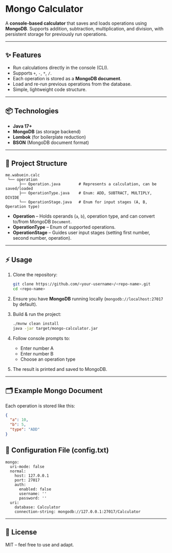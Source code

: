 # Mongo Calculator

A **console-based calculator** that saves and loads operations using **MongoDB**.
Supports addition, subtraction, multiplication, and division, with persistent storage for previously run operations.

---

## ✨ Features

* Run calculations directly in the console (CLI).
* Supports `+`, `-`, `*`, `/`.
* Each operation is stored as a **MongoDB document**.
* Load and re-run previous operations from the database.
* Simple, lightweight code structure.

---

## 📦 Technologies

* **Java 17+**
* **MongoDB** (as storage backend)
* **Lombok** (for boilerplate reduction)
* **BSON** (MongoDB document format)

---

## 📂 Project Structure

```
me.wabuein.calc
 └── operation
      ├── Operation.java        # Represents a calculation, can be saved/loaded
      ├── OperationType.java    # Enum: ADD, SUBTRACT, MULTIPLY, DIVIDE
      └── OperationStage.java   # Enum for input stages (A, B, Operation type)
```

* **Operation** – Holds operands (`a`, `b`), operation type, and can convert to/from MongoDB `Document`.
* **OperationType** – Enum of supported operations.
* **OperationStage** – Guides user input stages (setting first number, second number, operation).

---

## ⚡ Usage

1. Clone the repository:

   ```bash
   git clone https://github.com/<your-username>/<repo-name>.git
   cd <repo-name>
   ```
2. Ensure you have **MongoDB** running locally (`mongodb://localhost:27017` by default).
3. Build & run the project:

   ```bash
   ./mvnw clean install
   java -jar target/mongo-calculator.jar
   ```
4. Follow console prompts to:

   * Enter number A
   * Enter number B
   * Choose an operation type
5. The result is printed and saved to MongoDB.

---

## 🗂 Example Mongo Document

Each operation is stored like this:

```json
{
  "a": 10,
  "b": 5,
  "type": "ADD"
}
```

## 📄 Configuration File (config.txt)

```
mongo:
  uri-mode: false
  normal:
    host: 127.0.0.1
    port: 27017
    auth:
      enabled: false
      username: ''
      password: ''
  uri:
    database: Calculator
    connection-string: mongodb://127.0.0.1:27017/Calculator
```

---

## 📜 License

MIT – feel free to use and adapt.
